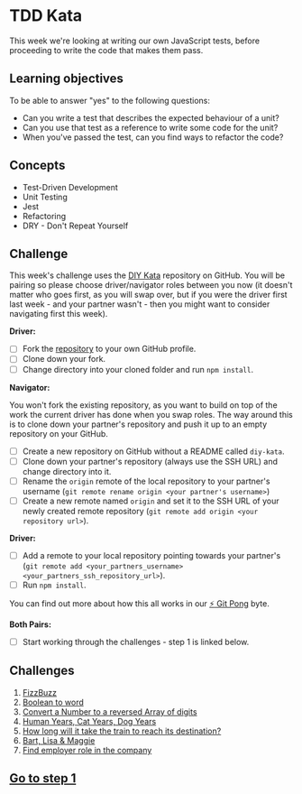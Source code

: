 # TDD Kata

This week we're looking at writing our own JavaScript tests, before proceeding to write the code that makes them pass.

## Learning objectives

To be able to answer "yes" to the following questions:

- Can you write a test that describes the expected behaviour of a unit?
- Can you use that test as a reference to write some code for the unit?
- When you've passed the test, can you find ways to refactor the code?

## Concepts

- Test-Driven Development
- Unit Testing
- Jest
- Refactoring
- DRY - Don't Repeat Yourself

## Challenge

This week's challenge uses the [DIY Kata](https://github.com/recode-course/Week9/DIYKATA) repository on GitHub. You will be pairing so please choose driver/navigator roles between you now (it doesn't matter who goes first, as you will swap over, but if you were the driver first last week - and your partner wasn't - then you might want to consider navigating first this week). 

**Driver:**

* [ ] Fork the [repository](https://github.com/MCRcodes/diy-kata) to your own GitHub profile.
* [ ] Clone down your fork.
* [ ] Change directory into your cloned folder and run `npm install`.

**Navigator:**

You won't fork the existing repository, as you want to build on top of the work the current driver has done when you swap roles. The way around this is to clone down your partner's repository and push it up to an empty repository on your GitHub.

* [ ] Create a new repository on GitHub without a README called `diy-kata`.
* [ ] Clone down your partner's repository (always use the SSH URL) and change directory into it.
* [ ] Rename the `origin` remote of the local repository to your partner's username (`git remote rename origin <your partner's username>`)
* [ ] Create a new remote named `origin` and set it to the SSH URL of your newly created remote repository (`git remote add origin <your repository url>`).

**Driver:**

* [ ] Add a remote to your local repository pointing towards your partner's (`git remote add <your_partners_username> <your_partners_ssh_repository_url>`).
* [ ] Run `npm install`.

You can find out more about how this all works in our [:zap: Git Pong](../bytes/git/git-pong.md) byte.

**Both Pairs:**

* [ ] Start working through the challenges - step 1 is linked below.

## Challenges

1. [FizzBuzz](./step1.md)
2. [Boolean to word](./step2.md)
3. [Convert a Number to a reversed Array of digits](./step3.md)
4. [Human Years, Cat Years, Dog Years](./step4.md)
5. [How long will it take the train to reach its destination?](./step5.md)
6. [Bart, Lisa & Maggie](./step6.md)
7. [Find employer role in the company](./step7.md)

## [Go to step 1](./step1.md)
